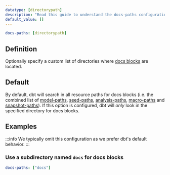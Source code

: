```yaml
---
datatype: [directorypath]
description: "Read this guide to understand the docs-paths configuration in dbt."
default_value: []
---
```


<File name='dbt_project.yml'>

```yml
docs-paths: [directorypath]
```

</File>

## Definition
Optionally specify a custom list of directories where [docs blocks](documentation#docs-blocks) are located.


## Default
By default, dbt will search in all resource paths for docs blocks (i.e. the combined list of [model-paths](model-paths), [seed-paths](seed-paths), [analysis-paths](analysis-paths), [macro-paths](macro-paths) and [snapshot-paths](snapshot-paths)). If this option is configured, dbt will _only_ look in the specified directory for docs blocks.


## Examples
:::info
We typically omit this configuration as we prefer dbt's default behavior.
:::

### Use a subdirectory named `docs` for docs blocks

<File name='dbt_project.yml'>

```yml
docs-paths: ["docs"]
```

</File>
